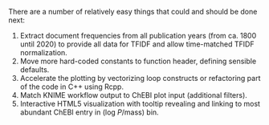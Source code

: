 There are a number of relatively easy things that could and should be done next:

1. Extract document frequencies from all publication years (from ca. 1800 until 2020) to provide all data for TFIDF and allow time-matched TFIDF normalization.
2. Move more hard-coded constants to function header, defining sensible defaults.
3. Accelerate the plotting by vectorizing loop constructs or refactoring part of the code in C++ using Rcpp.
4. Match KNIME workflow output to ChEBI plot input (additional filters).
5. Interactive HTML5 visualization with tooltip revealing and linking to most abundant ChEBI entry in (log _P_/mass) bin.
